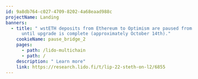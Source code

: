 ```yaml
---
id: 9a8db764-c027-4709-8202-4a68eaad988c
projectName: Landing
banners:
  - title: " wstETH deposits from Ethereum to Optimism are paused from October 7th
      until upgrade is complete (approximately October 14th)."
    cookieName: pause_bridge_2
    pages:
      - path: /lido-multichain
      - path: /
    description: " Learn more"
    link: https://research.lido.fi/t/lip-22-steth-on-l2/6855
---
```

